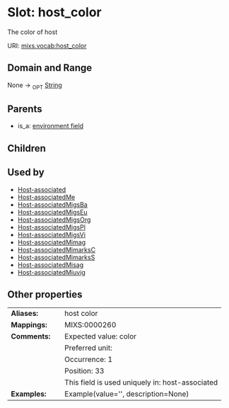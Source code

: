 
# Slot: host_color


The color of host

URI: [mixs.vocab:host_color](https://w3id.org/mixs/vocab/host_color)


## Domain and Range

None ->  <sub>OPT</sub> [String](types/String.md)

## Parents

 *  is_a: [environment field](environment_field.md)

## Children


## Used by

 * [Host-associated](Host-associated.md)
 * [Host-associatedMe](Host-associatedMe.md)
 * [Host-associatedMigsBa](Host-associatedMigsBa.md)
 * [Host-associatedMigsEu](Host-associatedMigsEu.md)
 * [Host-associatedMigsOrg](Host-associatedMigsOrg.md)
 * [Host-associatedMigsPl](Host-associatedMigsPl.md)
 * [Host-associatedMigsVi](Host-associatedMigsVi.md)
 * [Host-associatedMimag](Host-associatedMimag.md)
 * [Host-associatedMimarksC](Host-associatedMimarksC.md)
 * [Host-associatedMimarksS](Host-associatedMimarksS.md)
 * [Host-associatedMisag](Host-associatedMisag.md)
 * [Host-associatedMiuvig](Host-associatedMiuvig.md)

## Other properties

|  |  |  |
| --- | --- | --- |
| **Aliases:** | | host color |
| **Mappings:** | | MIXS:0000260 |
| **Comments:** | | Expected value: color |
|  | | Preferred unit:  |
|  | | Occurrence: 1 |
|  | | Position: 33 |
|  | | This field is used uniquely in: host-associated |
| **Examples:** | | Example(value='', description=None) |

